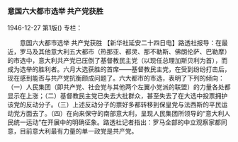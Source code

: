 ### 意国六大都市选举  共产党获胜

1946-12-27
第1版()
专栏：

　　意国六大都市选举
    共产党获胜
    【新华社延安二十四日电】路透社报导：在最近，罗马及其他意大利五大都市（热那亚、都灵、那不勒斯、佛朗伦萨、巴勒摩）的市选中，意大利共产党已压倒了基督教民主党（以现任总理加斯贝利为首），而成为选举的胜利者。六月大选获胜的首席——基督教民主党，在受到纷纷打击后，现在感到能否与共产党抗衡颇成问题了。六大都市的市选，表明了下列的倾向：（一）人民集团（即共产党、社会党与其他两个左翼小党派的联盟）的力量各处都显示在上涨；（二）基督教民主党已失去大批群众，甚至失去了在大选中投票拥护该党的反动分子。（三）上述反动分子的票好多都转移到保皇党与法西斯的平民运动党方面去了。（四）在向来保守的南部意大利，呈现人民集团所领导的“意大利人民统一运动”在开展中的明确征象。路透社记者指出：罗马全部的中立观察家都同意，目前意大利最有力量的单一政党是共产党。
